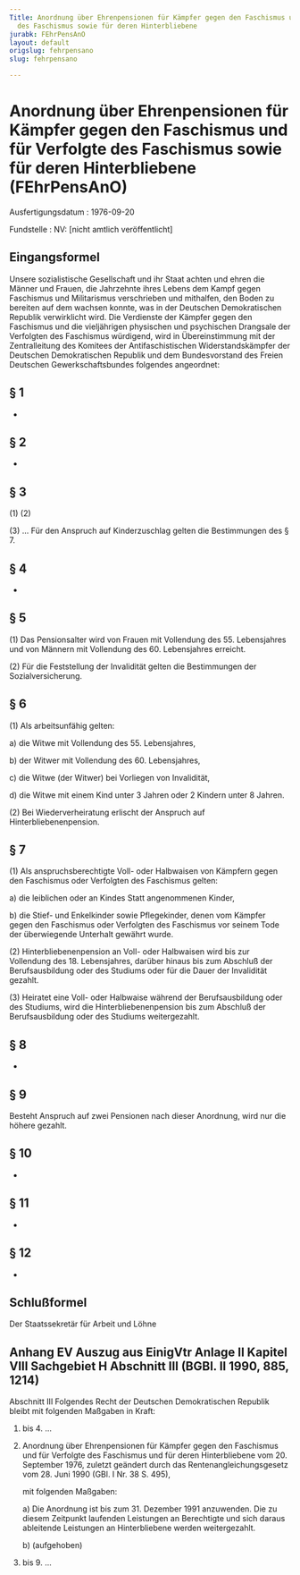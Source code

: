```yaml
---
Title: Anordnung über Ehrenpensionen für Kämpfer gegen den Faschismus und für Verfolgte
  des Faschismus sowie für deren Hinterbliebene
jurabk: FEhrPensAnO
layout: default
origslug: fehrpensano
slug: fehrpensano

---
```


# Anordnung über Ehrenpensionen für Kämpfer gegen den Faschismus und für Verfolgte des Faschismus sowie für deren Hinterbliebene (FEhrPensAnO)

Ausfertigungsdatum
:   1976-09-20

Fundstelle
:   NV: [nicht amtlich veröffentlicht]



## Eingangsformel

Unsere sozialistische Gesellschaft und ihr Staat achten und ehren die
Männer und Frauen, die Jahrzehnte ihres Lebens dem Kampf gegen
Faschismus und Militarismus verschrieben und mithalfen, den Boden zu
bereiten auf dem wachsen konnte, was in der Deutschen Demokratischen
Republik verwirklicht wird.
Die Verdienste der Kämpfer gegen den Faschismus und die vieljährigen
physischen und psychischen Drangsale der Verfolgten des Faschismus
würdigend, wird in Übereinstimmung mit der Zentralleitung des Komitees
der Antifaschistischen Widerstandskämpfer der Deutschen Demokratischen
Republik und dem Bundesvorstand des Freien Deutschen
Gewerkschaftsbundes folgendes angeordnet:


## § 1

-


## § 2

-


## § 3

(1)
(2)

(3) ... Für den Anspruch auf Kinderzuschlag gelten die Bestimmungen
des § 7.


## § 4

-


## § 5

(1) Das Pensionsalter wird von Frauen mit Vollendung des 55.
Lebensjahres und von Männern mit Vollendung des 60. Lebensjahres
erreicht.

(2) Für die Feststellung der Invalidität gelten die Bestimmungen der
Sozialversicherung.


## § 6

(1) Als arbeitsunfähig gelten:

a)  die Witwe mit Vollendung des 55. Lebensjahres,


b)  der Witwer mit Vollendung des 60. Lebensjahres,


c)  die Witwe (der Witwer) bei Vorliegen von Invalidität,


d)  die Witwe mit einem Kind unter 3 Jahren oder 2 Kindern unter 8 Jahren.




(2) Bei Wiederverheiratung erlischt der Anspruch auf
Hinterbliebenenpension.


## § 7

(1) Als anspruchsberechtigte Voll- oder Halbwaisen von Kämpfern gegen
den Faschismus oder Verfolgten des Faschismus gelten:

a)  die leiblichen oder an Kindes Statt angenommenen Kinder,


b)  die Stief- und Enkelkinder sowie Pflegekinder, denen vom Kämpfer gegen
    den Faschismus oder Verfolgten des Faschismus vor seinem Tode der
    überwiegende Unterhalt gewährt wurde.




(2) Hinterbliebenenpension an Voll- oder Halbwaisen wird bis zur
Vollendung des 18. Lebensjahres, darüber hinaus bis zum Abschluß der
Berufsausbildung oder des Studiums oder für die Dauer der Invalidität
gezahlt.

(3) Heiratet eine Voll- oder Halbwaise während der Berufsausbildung
oder des Studiums, wird die Hinterbliebenenpension bis zum Abschluß
der Berufsausbildung oder des Studiums weitergezahlt.


## § 8

-


## § 9

Besteht Anspruch auf zwei Pensionen nach dieser Anordnung, wird nur
die höhere gezahlt.


## § 10

-


## § 11

-


## § 12

-


## Schlußformel

Der Staatssekretär für Arbeit und Löhne


## Anhang EV Auszug aus EinigVtr Anlage II Kapitel VIII Sachgebiet H Abschnitt III (BGBl. II 1990, 885, 1214)

Abschnitt III
Folgendes Recht der Deutschen Demokratischen Republik bleibt mit
folgenden Maßgaben in Kraft:

1.  bis 4. ...


5.  Anordnung über Ehrenpensionen für Kämpfer gegen den Faschismus und für
    Verfolgte des Faschismus und für deren Hinterbliebene vom 20.
    September 1976, zuletzt geändert durch das Rentenangleichungsgesetz
    vom 28. Juni 1990 (GBl. I Nr. 38 S. 495),

    mit folgenden Maßgaben:

    a)  Die Anordnung ist bis zum 31. Dezember 1991 anzuwenden. Die zu diesem
        Zeitpunkt laufenden Leistungen an Berechtigte und sich daraus
        ableitende Leistungen an Hinterbliebene werden weitergezahlt.


    b)  (aufgehoben)





6.  bis 9. ...




